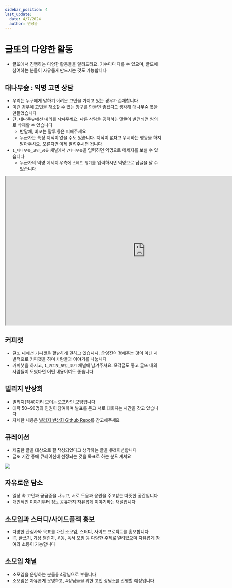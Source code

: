 ```yaml
---
sidebar_position: 4
last_update:
  date: 4/7/2024
  author: 변성윤
---
```


# 글또의 다양한 활동
- 글또에서 진행하는 다양한 활동들을 알려드려요. 기수마다 다를 수 있으며, 글또에 참여하는 분들이 자유롭게 만드시는 것도 가능합니다


## 대나무숲 : 익명 고민 상담
- 우리는 누구에게 말하기 어려운 고민을 가지고 있는 경우가 존재합니다
- 이런 경우에 고민을 해소할 수 있는 창구를 만들면 좋겠다고 생각해 대나무숲 봇을 만들었습니다
- 단, 대나무숲에선 예의를 지켜주세요. 다른 사람을 공격하는 댓글이 발견되면 임의로 삭제할 수 있습니다
  - 반말체, 비꼬는 말투 등은 피해주세요
  - 누군가는 특정 지식이 없을 수도 있습니다. 지식이 없다고 무시하는 행동을 하지 말아주셔요. 모른다면 이제 알려주시면 됩니다
- `1_대나무숲_고민_공유` 채널에서 `/대나무숲`을 입력하면 익명으로 메세지를 보낼 수 있습니다
  - 누군가의 익명 메세지 우측에 `스레드 달기`를 입력하시면 익명으로 답글을 달 수 있습니다

<iframe src="https://drive.google.com/file/d/1t2aT1gVeTcHG_WdeYUFTtvnGRejuyjkZ/preview" width="900" height="480" allow="autoplay"></iframe>


## 커피챗
- 글또 내에선 커피챗을 활발하게 권하고 있습니다. 운영진이 정해주는 것이 아닌 자발적으로 커피챗을 하며 사람들과 이야기를 나눕니다
- 커피챗을 하시고, `1_커피챗_모임_후기` 채널에 남겨주셔요. 모각글도 좋고 글또 내의 사람들이 모였다면 어떤 내용이여도 좋습니다

## 빌리지 반상회
- 빌리지(직무)끼리 모이는 오프라인 모임입니다
- 대략 50~90명의 인원이 참여하며 발표를 듣고 서로 대화하는 시간을 갖고 있습니다
- 자세한 내용은 [빌리지 반상회 Github Repo](https://github.com/geultto/Village-Neighborhood-Meeting)를 참고해주세요


## 큐레이션
- 제출한 글을 대상으로 잘 작성되었다고 생각하는 글을 큐레이션합니다
- 글또 기간 중에 큐레이션에 선정되는 것을 목표로 하는 분도 계셔요

<img src="https://capture.dropbox.com/t38juHzaRNbacKOf?raw=1" />


## 자유로운 담소
- 일상 속 고민과 궁금증을 나누고, 서로 도움과 응원을 주고받는 따뜻한 공간입니다
- 개인적인 이야기부터 정보 공유까지 자유롭게 이야기하는 채널입니다


## 소모임과 스터디/사이드플젝 홍보
- 다양한 관심사와 목표를 가진 소모임, 스터디, 사이드 프로젝트를 홍보합니다
- IT, 글쓰기, 기상 챌린지, 운동, 독서 모임 등 다양한 주제로 열려있으며 자유롭게 참여와 소통이 가능합니다


## 소모임 채널
- 소모임을 운영하는 분들을 4장님으로 부릅니다
- 소모임은 자유롭게 운영하고, 4장님들을 위한 고민 상담소를 진행할 예정입니다

